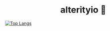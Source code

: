 <h1 align="center">alterityio 👋</h1>

[![Top Langs](https://github-readme-stats.vercel.app/api/top-langs/?username=alterityio)](https://github.com/alterityio/github-readme-stats)

